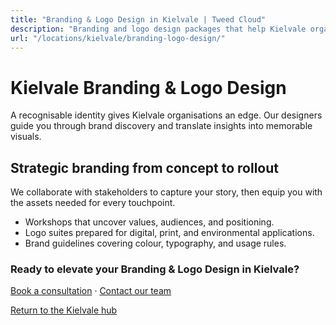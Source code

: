 ```yaml
---
title: "Branding & Logo Design in Kielvale | Tweed Cloud"
description: "Branding and logo design packages that help Kielvale organisations stand out."
url: "/locations/kielvale/branding-logo-design/"
---
```


# Kielvale Branding & Logo Design

A recognisable identity gives Kielvale organisations an edge. Our designers guide you through brand discovery and translate insights into memorable visuals.

## Strategic branding from concept to rollout

We collaborate with stakeholders to capture your story, then equip you with the assets needed for every touchpoint.

- Workshops that uncover values, audiences, and positioning.
- Logo suites prepared for digital, print, and environmental applications.
- Brand guidelines covering colour, typography, and usage rules.

### Ready to elevate your Branding & Logo Design in Kielvale?

[Book a consultation](/consultation/) · [Contact our team](/contact/)

[Return to the Kielvale hub](/locations/kielvale/)

